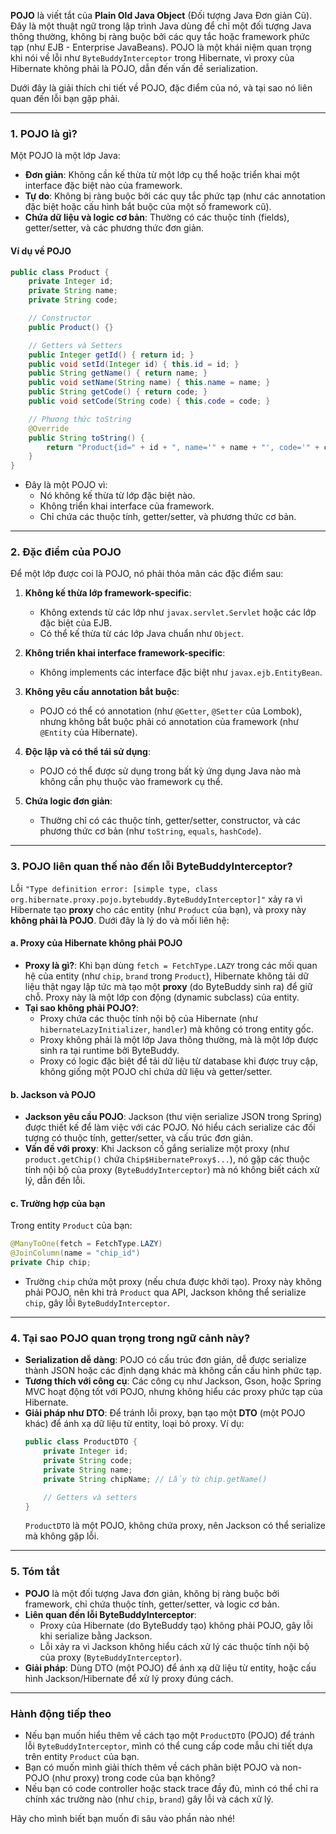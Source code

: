 **POJO** là viết tắt của **Plain Old Java Object** (Đối tượng Java Đơn giản Cũ). Đây là một thuật ngữ trong lập trình Java dùng để chỉ một đối tượng Java thông thường, không bị ràng buộc bởi các quy tắc hoặc framework phức tạp (như EJB - Enterprise JavaBeans). POJO là một khái niệm quan trọng khi nói về lỗi như `ByteBuddyInterceptor` trong Hibernate, vì proxy của Hibernate không phải là POJO, dẫn đến vấn đề serialization.

Dưới đây là giải thích chi tiết về POJO, đặc điểm của nó, và tại sao nó liên quan đến lỗi bạn gặp phải.

---

### **1. POJO là gì?**
Một POJO là một lớp Java:
- **Đơn giản**: Không cần kế thừa từ một lớp cụ thể hoặc triển khai một interface đặc biệt nào của framework.
- **Tự do**: Không bị ràng buộc bởi các quy tắc phức tạp (như các annotation đặc biệt hoặc cấu hình bắt buộc của một số framework cũ).
- **Chứa dữ liệu và logic cơ bản**: Thường có các thuộc tính (fields), getter/setter, và các phương thức đơn giản.

#### **Ví dụ về POJO**
```java
public class Product {
    private Integer id;
    private String name;
    private String code;

    // Constructor
    public Product() {}

    // Getters và Setters
    public Integer getId() { return id; }
    public void setId(Integer id) { this.id = id; }
    public String getName() { return name; }
    public void setName(String name) { this.name = name; }
    public String getCode() { return code; }
    public void setCode(String code) { this.code = code; }

    // Phương thức toString
    @Override
    public String toString() {
        return "Product{id=" + id + ", name='" + name + "', code='" + code + "'}";
    }
}
```
- Đây là một POJO vì:
  - Nó không kế thừa từ lớp đặc biệt nào.
  - Không triển khai interface của framework.
  - Chỉ chứa các thuộc tính, getter/setter, và phương thức cơ bản.

---

### **2. Đặc điểm của POJO**
Để một lớp được coi là POJO, nó phải thỏa mãn các đặc điểm sau:
1. **Không kế thừa lớp framework-specific**:
   - Không extends từ các lớp như `javax.servlet.Servlet` hoặc các lớp đặc biệt của EJB.
   - Có thể kế thừa từ các lớp Java chuẩn như `Object`.

2. **Không triển khai interface framework-specific**:
   - Không implements các interface đặc biệt như `javax.ejb.EntityBean`.

3. **Không yêu cầu annotation bắt buộc**:
   - POJO có thể có annotation (như `@Getter`, `@Setter` của Lombok), nhưng không bắt buộc phải có annotation của framework (như `@Entity` của Hibernate).

4. **Độc lập và có thể tái sử dụng**:
   - POJO có thể được sử dụng trong bất kỳ ứng dụng Java nào mà không cần phụ thuộc vào framework cụ thể.

5. **Chứa logic đơn giản**:
   - Thường chỉ có các thuộc tính, getter/setter, constructor, và các phương thức cơ bản (như `toString`, `equals`, `hashCode`).

---

### **3. POJO liên quan thế nào đến lỗi ByteBuddyInterceptor?**
Lỗi `"Type definition error: [simple type, class org.hibernate.proxy.pojo.bytebuddy.ByteBuddyInterceptor]"` xảy ra vì Hibernate tạo **proxy** cho các entity (như `Product` của bạn), và proxy này **không phải là POJO**. Dưới đây là lý do và mối liên hệ:

#### **a. Proxy của Hibernate không phải POJO**
- **Proxy là gì?**: Khi bạn dùng `fetch = FetchType.LAZY` trong các mối quan hệ của entity (như `chip`, `brand` trong `Product`), Hibernate không tải dữ liệu thật ngay lập tức mà tạo một **proxy** (do ByteBuddy sinh ra) để giữ chỗ. Proxy này là một lớp con động (dynamic subclass) của entity.
- **Tại sao không phải POJO?**:
  - Proxy chứa các thuộc tính nội bộ của Hibernate (như `hibernateLazyInitializer`, `handler`) mà không có trong entity gốc.
  - Proxy không phải là một lớp Java thông thường, mà là một lớp được sinh ra tại runtime bởi ByteBuddy.
  - Proxy có logic đặc biệt để tải dữ liệu từ database khi được truy cập, không giống một POJO chỉ chứa dữ liệu và getter/setter.

#### **b. Jackson và POJO**
- **Jackson yêu cầu POJO**: Jackson (thư viện serialize JSON trong Spring) được thiết kế để làm việc với các POJO. Nó hiểu cách serialize các đối tượng có thuộc tính, getter/setter, và cấu trúc đơn giản.
- **Vấn đề với proxy**: Khi Jackson cố gắng serialize một proxy (như `product.getChip()` chứa `Chip$HibernateProxy$...`), nó gặp các thuộc tính nội bộ của proxy (`ByteBuddyInterceptor`) mà nó không biết cách xử lý, dẫn đến lỗi.

#### **c. Trường hợp của bạn**
Trong entity `Product` của bạn:
```java
@ManyToOne(fetch = FetchType.LAZY)
@JoinColumn(name = "chip_id")
private Chip chip;
```
- Trường `chip` chứa một proxy (nếu chưa được khởi tạo). Proxy này không phải POJO, nên khi trả `Product` qua API, Jackson không thể serialize `chip`, gây lỗi `ByteBuddyInterceptor`.

---

### **4. Tại sao POJO quan trọng trong ngữ cảnh này?**
- **Serialization dễ dàng**: POJO có cấu trúc đơn giản, dễ được serialize thành JSON hoặc các định dạng khác mà không cần cấu hình phức tạp.
- **Tương thích với công cụ**: Các công cụ như Jackson, Gson, hoặc Spring MVC hoạt động tốt với POJO, nhưng không hiểu các proxy phức tạp của Hibernate.
- **Giải pháp như DTO**: Để tránh lỗi proxy, bạn tạo một **DTO** (một POJO khác) để ánh xạ dữ liệu từ entity, loại bỏ proxy. Ví dụ:
  ```java
  public class ProductDTO {
      private Integer id;
      private String code;
      private String name;
      private String chipName; // Lấy từ chip.getName()

      // Getters và setters
  }
  ```
  `ProductDTO` là một POJO, không chứa proxy, nên Jackson có thể serialize mà không gặp lỗi.

---

### **5. Tóm tắt**
- **POJO** là một đối tượng Java đơn giản, không bị ràng buộc bởi framework, chỉ chứa thuộc tính, getter/setter, và logic cơ bản.
- **Liên quan đến lỗi ByteBuddyInterceptor**:
  - Proxy của Hibernate (do ByteBuddy tạo) không phải POJO, gây lỗi khi serialize bằng Jackson.
  - Lỗi xảy ra vì Jackson không hiểu cách xử lý các thuộc tính nội bộ của proxy (`ByteBuddyInterceptor`).
- **Giải pháp**: Dùng DTO (một POJO) để ánh xạ dữ liệu từ entity, hoặc cấu hình Jackson/Hibernate để xử lý proxy đúng cách.

---

### **Hành động tiếp theo**
- Nếu bạn muốn hiểu thêm về cách tạo một `ProductDTO` (POJO) để tránh lỗi `ByteBuddyInterceptor`, mình có thể cung cấp code mẫu chi tiết dựa trên entity `Product` của bạn.
- Bạn có muốn mình giải thích thêm về cách phân biệt POJO và non-POJO (như proxy) trong code của bạn không?
- Nếu bạn có code controller hoặc stack trace đầy đủ, mình có thể chỉ ra chính xác trường nào (như `chip`, `brand`) gây lỗi và cách xử lý.

Hãy cho mình biết bạn muốn đi sâu vào phần nào nhé!